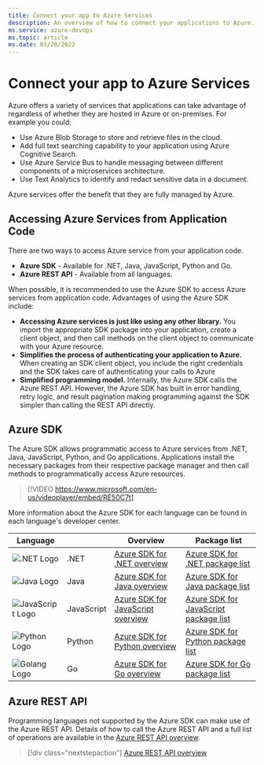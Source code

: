```yaml
---
title: Connect your app to Azure Services
description: An overview of how to connect your applications to Azure.
ms.service: azure-devops
ms.topic: article
ms.date: 03/28/2022
---
```


# Connect your app to Azure Services

Azure offers a variety of services that applications can take advantage of regardless of whether they are hosted in Azure or on-premises.  For example you could:

- Use Azure Blob Storage to store and retrieve files in the cloud.
- Add full text searching capability to your application using Azure Cognitive Search.
- Use Azure Service Bus to handle messaging between different components of a microservices architecture.
- Use Text Analytics to identify and redact sensitive data in a document.

Azure services offer the benefit that they are fully managed by Azure.

## Accessing Azure Services from Application Code

There are two ways to access Azure service from your application code.

- **Azure SDK** - Available for .NET, Java, JavaScript, Python and Go.
- **Azure REST API** - Available from all languages.

When possible, it is recommended to use the Azure SDK to access Azure services from application code. Advantages of using the Azure SDK include:

- **Accessing Azure services is just like using any other library.**  You import the appropriate SDK package into your application, create a client object, and then call methods on the client object to communicate with your Azure resource.
- **Simplifies the process of authenticating your application to Azure.** When creating an SDK client object, you include the right credentials and the SDK takes care of authenticating your calls to Azure
- **Simplified programming model.**  Internally, the Azure SDK calls the Azure REST API.  However, the Azure SDK has built in error handling, retry logic, and result pagination making programming against the SDK simpler than calling the REST API directly.

## Azure SDK

The Azure SDK allows programmatic access to Azure services from .NET, Java, JavaScript, Python, and Go applications. Applications install the necessary packages from their respective package manager and then call methods to programmatically access Azure resources.


> [!VIDEO https://www.microsoft.com/en-us/videoplayer/embed/RE50C7t]


More information about the Azure SDK for each language can be found in each language's developer center.

| Language                                | &nbsp;     | Overview                                                                           | Package list                                                                                         |
|-----------------------------------------|------------|------------------------------------------------------------------------------------|------------------------------------------------------------------------------------------------------|
| ![.NET Logo](./media/logo-dotnet.png)   | .NET       |[Azure SDK for .NET overview](/dotnet/azure/sdk/azure-sdk-for-dotnet)               | [Azure SDK for .NET package list](/dotnet/azure/sdk/packages)                                        |
| ![Java Logo](./media/logo-java.png)     | Java       |[Azure SDK for Java overview](../java/sdk/overview.md)                   | [Azure SDK for Java package list](../java/sdk/azure-sdk-library-package-index.md)         |
| ![JavaScript Logo](./media/logo-js.png) | JavaScript |[Azure SDK for JavaScript overview](../javascript/core/use-azure-sdk.md) | [Azure SDK for JavaScript package list](../javascript/azure-sdk-library-package-index.md) |
| ![Python Logo](./media/logo-python.png) | Python     |[Azure SDK for Python overview](../python/sdk/azure-sdk-overview.md)         | [Azure SDK for Python package list](../python/sdk/azure-sdk-library-package-index.md)         |
| ![Golang Logo](./media/logo-golang.png) | Go         |[Azure SDK for Go overview](../go/overview.md)                           | [Azure SDK for Go package list](https://azure.github.io/azure-sdk/releases/latest/all/go.html)     |

## Azure REST API

Programming languages not supported by the Azure SDK can make use of the Azure REST API.  Details of how to call the Azure REST API and a full list of operations are available in the [Azure REST API overview](/rest/api/azure/).

> [!div class="nextstepaction"]
> [Azure REST API overview](/rest/api/azure/)